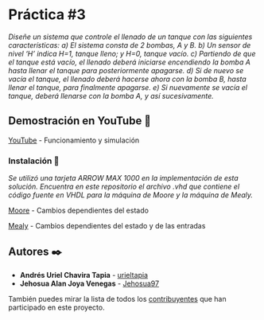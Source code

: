 # Práctica #3

_Diseñe un sistema que controle el llenado de un tanque con las siguientes características:_
_a) El sistema consta de 2 bombas, A y B._
_b) Un sensor de nivel ‘H’ indica H=1, tanque lleno; y H=0, tanque vacío._
_c) Partiendo de que el tanque está vacío, el llenado deberá iniciarse encendiendo la bomba A hasta llenar el tanque para posteriormente apagarse._
_d) Si de nuevo se vacía el tanque, el llenado deberá hacerse ahora con la bomba B, hasta llenar el tanque, para finalmente apagarse._
_e) Si nuevamente se vacía el tanque, deberá llenarse con la bomba A, y así sucesivamente._

## Demostración en YouTube 🚀

[YouTube](https://youtu.be/TMPiMiL36Gc) - Funcionamiento y simulación

### Instalación 🔧

_Se utilizó una tarjeta ARROW MAX 1000 en la implementación de esta solución. Encuentra en este repositorio el archivo .vhd que contiene el código fuente en VHDL para la máquina de Moore y la máquina de Mealy._

[Moore](https://github.com/Jehosua97/Practicas-VLSI/blob/master/Practica%203/prac3_moore.vhd) - Cambios dependientes del estado

[Mealy](https://github.com/Jehosua97/Practicas-VLSI/blob/master/Practica%203/prac3_mealy.vhd) - Cambios dependientes del estado y de las entradas


## Autores ✒️

* **Andrés Uriel Chavira Tapia** - [urieltapia](https://github.com/urieltapia)
* **Jehosua Alan Joya Venegas** - [Jehosua97](https://github.com/Jehosua97)

También puedes mirar la lista de todos los [contribuyentes](https://github.com/Jehosua97/Practicas-VLSI/contributors) que han participado en este proyecto. 